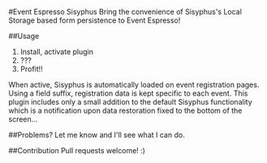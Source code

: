 #Event Espresso Sisyphus
Bring the convenience of Sisyphus's Local Storage based form persistence to Event Espresso!

##Usage
1. Install, activate plugin
3. ???
4. Profit!!

When active, Sisyphus is automatically loaded on event registration pages. Using a field suffix, registration data is kept specific to each event. This plugin includes only a small addition to the default Sisyphus functionality which is a notification upon data restoration fixed to the bottom of the screen...

##Problems?
Let me know and I'll see what I can do.

##Contribution
Pull requests welcome! :)
